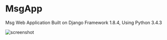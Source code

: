 # MsgApp
Msg Web Application Built on Django Framework 1.8.4, Using Python 3.4.3

![screenshot](https:https://pbs.twimg.com/media/CTczGXJUwAAuv6N.png)
